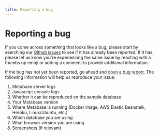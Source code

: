 ```yaml
---
title: Reporting a bug
---
```


# Reporting a bug

If you come across something that looks like a bug, please start by searching our [Github issues][metabase-issues] to see if it has already been reported. If it has, please let us know you're experiencing the same issue by reacting with a thumbs up emoji or adding a comment to provide additional information.

If the bug has not yet been reported, go ahead and [open a bug report][metabase-file-bug]. The following information will help us reproduce your issue:

1. Metabase server logs
2. Javascript console logs
3. Whether it can be reproduced on the sample database
4. Your Metabase version
5. Where Metabase is running (Docker image, AWS Elastic Beanstalk, Heroku, Linux/Ubuntu, etc.)
6. Which database you are using
7. What browser version you are using
8. Screenshots (if relevant)

[metabase-file-bug]: https://github.com/metabase/metabase/issues/new/choose
[metabase-issues]: ./known-issues.md#how-to-find-a-known-bug
